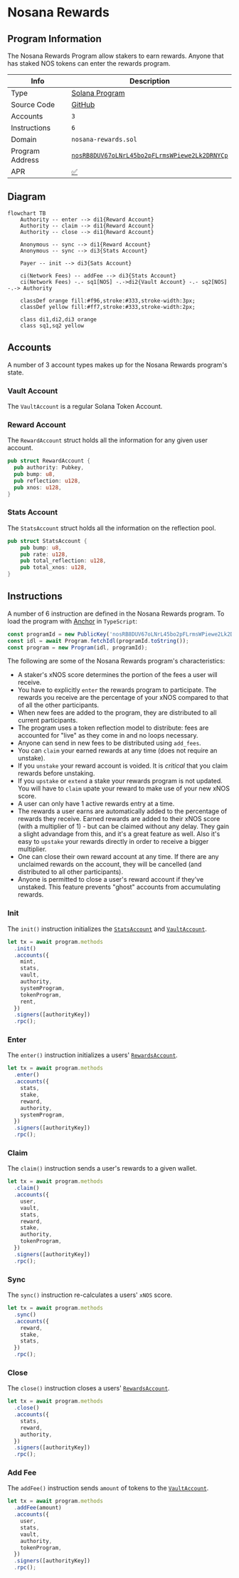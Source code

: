 # Nosana Rewards <Badge type="tip" text="mainnet" vertical="middle" />

## Program Information

The Nosana Rewards Program allow stakers to earn rewards. Anyone that has staked NOS tokens can enter the rewards program.

| Info            | Description                                                                                                                      |
|-----------------|----------------------------------------------------------------------------------------------------------------------------------|
| Type            | [Solana Program](https://docs.solana.com/developing/programming-model/overview)                                                  |
| Source Code     | [GitHub](https://github.com/nosana-ci/nosana-programs)                                                                           |
| Accounts        | `3`                                                                                                                              |
| Instructions    | `6`                                                                                                                              |
| Domain          | `nosana-rewards.sol`                                                                                                             |
| Program Address | [`nosRB8DUV67oLNrL45bo2pFLrmsWPiewe2Lk2DRNYCp`](https://explorer.solana.com/address/nosRB8DUV67oLNrL45bo2pFLrmsWPiewe2Lk2DRNYCp) |
| APR             | [✅](https://www.apr.dev/program/nosRB8DUV67oLNrL45bo2pFLrmsWPiewe2Lk2DRNYCp)                                                     |

## Diagram

```mermaid
flowchart TB
    Authority -- enter --> di1{Reward Account}
    Authority -- claim --> di1{Reward Account}
    Authority -- close --> di1{Reward Account}

    Anonymous -- sync --> di1{Reward Account}
    Anonymous -- sync --> di3{Stats Account}

    Payer -- init --> di3{Sats Account}

    ci(Network Fees) -- addFee --> di3{Stats Account}
    ci(Network Fees) -.- sq1[NOS] -.->di2{Vault Account} -.- sq2[NOS] -.-> Authority

    classDef orange fill:#f96,stroke:#333,stroke-width:3px;
    classDef yellow fill:#ff7,stroke:#333,stroke-width:2px;

    class di1,di2,di3 orange
    class sq1,sq2 yellow
```

## Accounts

A number of 3 account types makes up for the Nosana Rewards program's state.

### Vault Account

The `VaultAccount` is a regular Solana Token Account.

### Reward Account

The `RewardAccount` struct holds all the information for any given user account.

```rust
pub struct RewardAccount {
  pub authority: Pubkey,
  pub bump: u8,
  pub reflection: u128,
  pub xnos: u128,
}
```

### Stats Account

The `StatsAccount` struct holds all the information on the reflection pool.

```rust
pub struct StatsAccount {
    pub bump: u8,
    pub rate: u128,
    pub total_reflection: u128,
    pub total_xnos: u128,
}
```

## Instructions

A number of 6 instruction are defined in the Nosana Rewards program.
To load the program with [Anchor](https://coral-xyz.github.io/anchor/ts/index.html) in `TypeScript`:

```typescript
const programId = new PublicKey('nosRB8DUV67oLNrL45bo2pFLrmsWPiewe2Lk2DRNYCp');
const idl = await Program.fetchIdl(programId.toString());
const program = new Program(idl, programId);
```

The following are some of the Nosana Rewards program's characteristics:

- A staker's xNOS score determines the portion of the fees a user will receive.
- You have to explicitly `enter` the rewards program to participate. The rewards
  you receive are the percentage of your xNOS compared to that of all the other participants.
- When new fees are added to the program, they are distributed to all current participants.
- The program uses a token reflection model to distribute: fees are accounted
  for "live" as they come in and no loops necessary.
- Anyone can send in new fees to be distributed using `add_fees`.
- You can `claim` your earned rewards at any time (does not require an
  unstake).
- If you `unstake` your reward account is voided. It is _critical_ that
  you claim rewards before unstaking.
- If you `upstake` or `extend` a stake your rewards program is not updated. You
  will have to `claim` upate your reward to make use of your new xNOS score.
- A user can only have 1 active rewards entry at a time.
- The rewards a user earns are automatically added to the percentage of rewards
  they receive. Earned rewards are added to their xNOS score (with a
  multiplier of 1) - but can be claimed without any delay. They gain a slight advandage from this, and it's a great feature as well. Also it's easy to `upstake` your  rewards directly in order to receive a bigger multiplier.
- One can close their own reward account at any time. If there are any unclaimed rewards on the account, they will be cancelled (and distributed to all other participants).
- Anyone is permitted to close a user's reward account if they've unstaked. This feature prevents "ghost" accounts from accumulating rewards.

### Init

The `init()` instruction initializes the [`StatsAccount`](#stats-account)
and [`VaultAccount`](#vault-account).

```typescript
let tx = await program.methods
  .init()
  .accounts({
    mint,
    stats,
    vault,
    authority,
    systemProgram,
    tokenProgram,
    rent,
  })
  .signers([authorityKey])
  .rpc();
```

### Enter

The `enter()` instruction initializes a users' [`RewardsAccount`](#reward-account).

```typescript
let tx = await program.methods
  .enter()
  .accounts({
    stats,
    stake,
    reward,
    authority,
    systemProgram,
  })
  .signers([authorityKey])
  .rpc();
```

### Claim

The `claim()` instruction sends a user's rewards to a given wallet.

```typescript
let tx = await program.methods
  .claim()
  .accounts({
    user,
    vault,
    stats,
    reward,
    stake,
    authority,
    tokenProgram,
  })
  .signers([authorityKey])
  .rpc();
```

### Sync

The `sync()` instruction re-calculates a users' `xNOS` score.

```typescript
let tx = await program.methods
  .sync()
  .accounts({
    reward,
    stake,
    stats,
  })
  .rpc();
```

### Close

The `close()` instruction closes a users' [`RewardsAccount`](#reward-account).

```typescript
let tx = await program.methods
  .close()
  .accounts({
    stats,
    reward,
    authority,
  })
  .signers([authorityKey])
  .rpc();
```

### Add Fee

The `addFee()` instruction sends `amount` of tokens to the [`VaultAccount`](#vault-account).

```typescript
let tx = await program.methods
  .addFee(amount)
  .accounts({
    user,
    stats,
    vault,
    authority,
    tokenProgram,
  })
  .signers([authorityKey])
  .rpc();
```

